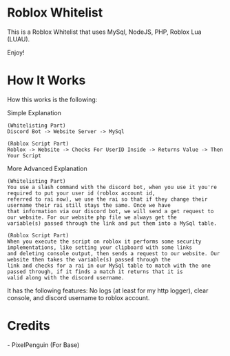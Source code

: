 <h1>Roblox Whitelist</h1>
This is a Roblox Whitelist that uses MySql, NodeJS, PHP, Roblox Lua (LUAU).

Enjoy!

<h1>How It Works</h1>
How this works is the following:

Simple Explanation
```
(Whitelisting Part)
Discord Bot -> Website Server -> MySql

(Roblox Script Part)
Roblox -> Website -> Checks For UserID Inside -> Returns Value -> Then Your Script
```

More Advanced Explanation
```
(Whitelisting Part)
You use a slash command with the discord bot, when you use it you're required to put your user id (roblox account id, 
referred to rai now), we use the rai so that if they change their username their rai still stays the same. Once we have
that information via our discord bot, we will send a get request to our website. For our website php file we always get the
variable(s) passed through the link and put them into a MySql table.

(Roblox Script Part)
When you execute the script on roblox it performs some security implementations, like setting your clipboard with some links
and deleting console output, then sends a request to our website. Our website then takes the variable(s) passed through the 
link and checks for a rai in our MySql table to match with the one passed through, if it finds a match it returns that it is 
valid along with the discord username.
```

It has the following features: No logs (at least for my http logger), clear console, and discord username to roblox account.

<h1>Credits</h1>
- PixeIPenguin (For Base)
